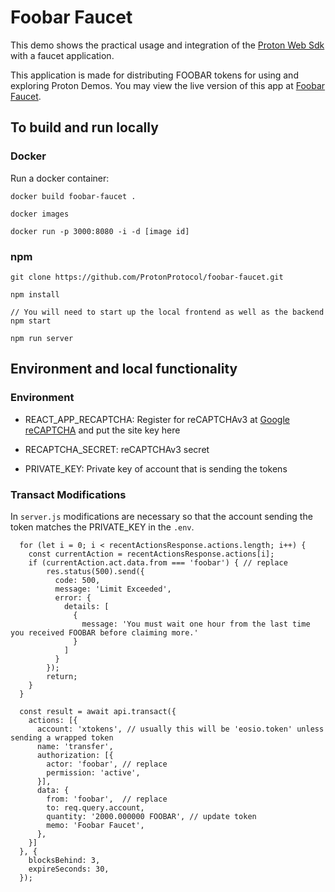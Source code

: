# Foobar Faucet
This demo shows the practical usage and integration of the [Proton Web Sdk](https://www.npmjs.com/package/@protonprotocol/proton-web-sdk) with a faucet application.

This application is made for distributing FOOBAR tokens for using and exploring Proton Demos. You may view the live version of this app at [Foobar Faucet](https://foobar.protonchain.com).

## To build and run locally

### Docker

Run a docker container:

```
docker build foobar-faucet .

docker images

docker run -p 3000:8080 -i -d [image id]
```

### npm

```
git clone https://github.com/ProtonProtocol/foobar-faucet.git

npm install

// You will need to start up the local frontend as well as the backend
npm start

npm run server
```

## Environment and local functionality

### Environment

- REACT_APP_RECAPTCHA: Register for reCAPTCHAv3 at [Google reCAPTCHA](https://www.google.com/recaptcha/admin/create) and put the site key here

- RECAPTCHA_SECRET: reCAPTCHAv3 secret

- PRIVATE_KEY: Private key of account that is sending the tokens

### Transact Modifications

In `server.js` modifications are necessary so that the account sending the token matches the PRIVATE_KEY in the `.env`.


```
  for (let i = 0; i < recentActionsResponse.actions.length; i++) {
    const currentAction = recentActionsResponse.actions[i];
    if (currentAction.act.data.from === 'foobar') { // replace
        res.status(500).send({
          code: 500,
          message: 'Limit Exceeded',
          error: {
            details: [
              {
                message: 'You must wait one hour from the last time you received FOOBAR before claiming more.'
              }
            ]
          }
        });
        return;
    }
  }
```

```
  const result = await api.transact({
    actions: [{
      account: 'xtokens', // usually this will be 'eosio.token' unless sending a wrapped token
      name: 'transfer',
      authorization: [{
        actor: 'foobar', // replace
        permission: 'active',
      }],
      data: {
        from: 'foobar',  // replace
        to: req.query.account,
        quantity: '2000.000000 FOOBAR', // update token
        memo: 'Foobar Faucet',
      },
    }]
  }, {
    blocksBehind: 3,
    expireSeconds: 30,
  });
```
